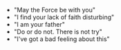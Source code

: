 - "May the Force be with you"
- "I find your lack of faith disturbing" 
- "I am your father" 
- "Do or do not. There is not try" 
- "I've got a bad feeling about this" 
